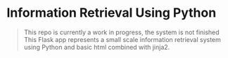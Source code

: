 # Information Retrieval Using Python

> This repo is currently a work in progress, the system is not finished
This Flask app represents a small scale information retrieval system using Python and basic html combined with jinja2.
